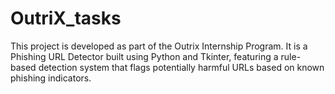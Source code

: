 # OutriX_tasks
This project is developed as part of the Outrix Internship Program. It is a Phishing URL Detector built using Python and Tkinter, featuring a rule-based detection system that flags potentially harmful URLs based on known phishing indicators.
